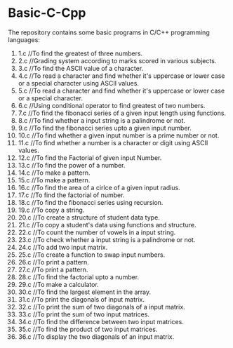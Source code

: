 # Basic-C-Cpp
The repository contains some basic programs in C/C++ programming languages:

1. 1.c //To find the greatest of three numbers.
2. 2.c //Grading system according to marks scored in various subjects.
3. 3.c //To find the ASCII value of a character.
4. 4.c //To read a character and find whether it's uppercase or lower case or a special character using ASCII values.
5. 5.c //To read a character and find whether it's uppercase or lower case or a special character.
6. 6.c //Using conditional operator to find greatest of two numbers.
7. 7.c //To find the fibonacci series of a given input length using functions.
8. 8.c //To find whether a input string is a palindrome or not.
9. 9.c //To find the fibonacci series upto a given input number.
10. 10.c //To find whether a given input number is a prime number or not.
11. 11.c //To find whether a number is a character or digit using ASCII values.
12. 12.c //To find the Factorial of given input Number.
13. 13.c //To find the power of a number.
14. 14.c //To make a pattern.
15. 15.c //To make a pattern.
16. 16.c //To find the area of a cirlce of a given input radius.
17. 17.c //To find the factorial of number.
18. 18.c //To find the fibonacci series using recursion.
19. 19.c //To copy a string.
20. 20.c //To create a structure of student data type.
21. 21.c //To copy a student's data using functions and structure.
22. 22.c //To count the number of vowels in a input string.
23. 23.c //To check whether a input string is a palindrome or not.
24. 24.c //To add two input matrix.
25. 25.c //To create a function to swap input numbers.
26. 26.c //To print a pattern.
27. 27.c //To print a pattern.
28. 28.c //To find the factorial upto a number.
29. 29.c //To make a calculator.
30. 30.c //To find the largest element in the array.
31. 31.c //To print the diagonals of input matrix.
32. 32.c //To print the sum of two diagonals of a input matrix.
33. 33.c //To print the sum of two input matrices.
34. 34.c //To find the difference between two input matrices. 
35. 35.c //To find the product of two input matrices.
36. 36.c //To display the two diagonals of an input matrix.










